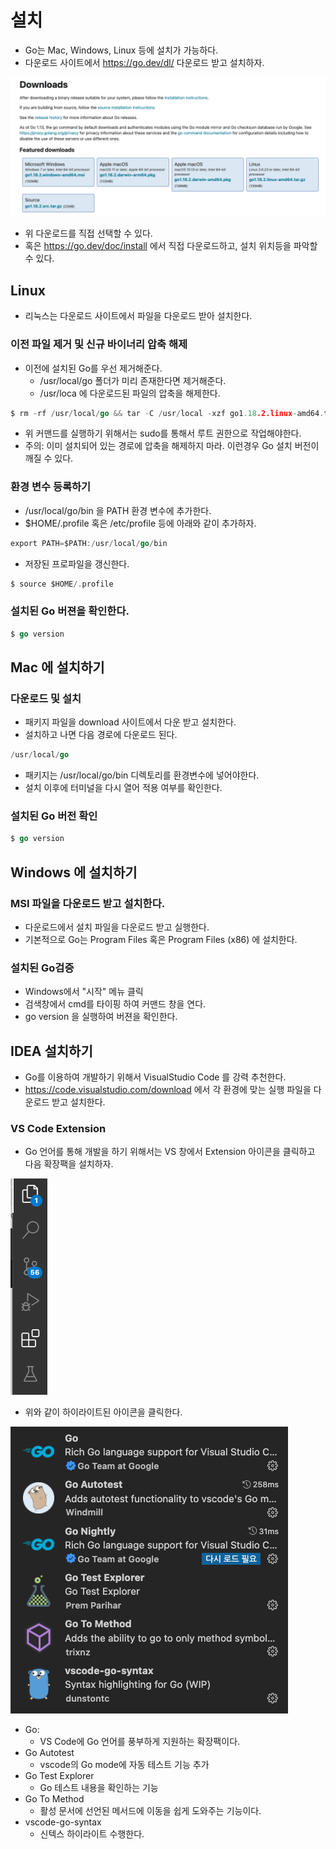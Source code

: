 # 설치 

- Go는 Mac, Windows, Linux 등에 설치가 가능하다. 
- 다운로드 사이트에서 https://go.dev/dl/ 다운로드 받고 설치하자. 

![download](imgs/go_download.png)

- 위 다운로드를 직접 선택할 수 있다. 
- 혹은 https://go.dev/doc/install 에서 직접 다운로드하고, 설치 위치등을 파악할 수 있다. 
  
## Linux

- 리눅스는 다운로드 사이트에서 파일을 다운로드 받아 설치한다. 

### 이전 파일 제거 및 신규 바이너리 압축 해제 

- 이전에 설치된 Go를 우선 제거해준다. 
  - /usr/local/go 폴더가 미리 존재한다면 제거해준다. 
  - /usr/loca 에 다운로드된 파일의 압축을 해제한다. 

```go
$ rm -rf /usr/local/go && tar -C /usr/local -xzf go1.18.2.linux-amd64.tar.gz
```

- 위 커맨드를 실행하기 위해서는 sudo를 통해서 루트 권한으로 작업해야한다. 
- 주의: 이미 설치되어 있는 경로에 압축을 해제하지 마라. 이런경우 Go 설치 버전이 깨질 수 있다. 

### 환경 변수 등록하기 

- /usr/local/go/bin 을 PATH 환경 변수에 추가한다. 
- $HOME/.profile 혹은 /etc/profile 등에 아래와 같이 추가하자. 

```go
export PATH=$PATH:/usr/local/go/bin
```

- 저장된 프로파일을 갱신한다. 

```go
$ source $HOME/.profile
```

### 설치된 Go 버젼을 확인한다. 

```go
$ go version
```


## Mac 에 설치하기 

### 다운로드 및 설치 

- 패키지 파일을 download 사이트에서 다운 받고 설치한다. 
- 설치하고 나면 다음 경로에 다운로드 된다. 

```go
/usr/local/go
```

- 패키지는 /usr/local/go/bin 디렉토리를 환경변수에 넣어야한다.
- 설치 이후에 터미널을 다시 열어 적용 여부를 확인한다. 

### 설치된 Go 버전 확인 

```go
$ go version
```

## Windows 에 설치하기 

### MSI 파일을 다운로드 받고 설치한다. 

- 다운로드에서 설치 파일을 다운로드 받고 실행한다. 
- 기본적으로 Go는 Program Files 혹은 Program Files (x86) 에 설치한다. 

### 설치된 Go검증

- Windows에서 "시작" 메뉴 클릭
- 검색창에서 cmd를 타이핑 하여 커맨드 창을 연다. 
- go version 을 실행하여 버젼을 확인한다. 

## IDEA 설치하기 

- Go를 이용하여 개발하기 위해서 VisualStudio Code 를 강력 추천한다. 
- https://code.visualstudio.com/download 에서 각 환경에 맞는 실행 파일을 다운로드 받고 설치한다. 

### VS Code Extension 

- Go 언어를 통해 개발을 하기 위해서는 VS 창에서 Extension 아이콘을 클릭하고 다음 확장팩을 설치하자. 

![extension](imgs/vs_code_extension.png)

- 위와 같이 하이라이트된 아이콘을 클릭한다.

![extension02](imgs/vs_code_extension02.png)

- Go: 
  - VS Code에 Go 언어를 풍부하게 지원하는 확장팩이다. 
- Go Autotest
  - vscode의 Go mode에 자동 테스트 기능 추가 
- Go Test Explorer
  - Go 테스트 내용을 확인하는 기능
- Go To Method
  - 활성 문서에 선언된 메서드에 이동을 쉽게 도와주는 기능이다.
- vscode-go-syntax
  - 신텍스 하이라이트 수행한다. 

